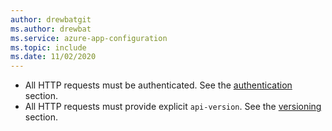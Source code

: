 ```yaml
---
author: drewbatgit
ms.author: drewbat
ms.service: azure-app-configuration
ms.topic: include
ms.date: 11/02/2020
---
```


- All HTTP requests must be authenticated. See the [authentication](../articles/azure-app-configuration/rest-api-authentication-index.md) section.
- All HTTP requests must provide explicit `api-version`. See the [versioning](../articles/azure-app-configuration/rest-api-versioning.md) section.